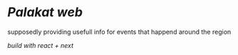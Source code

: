 # *Palakat web*

supposedly providing usefull info for events that happend around the region

_build with react + next_
